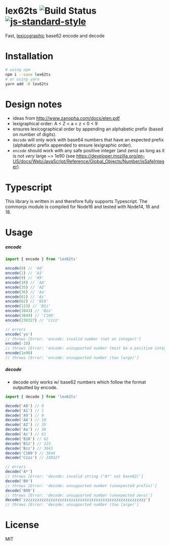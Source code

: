 # lex62ts ![Build Status](https://github.com/nkoehring/lex62ts/actions/workflows/ci.yml/badge.svg) [![js-standard-style](https://img.shields.io/badge/code%20style-standard-brightgreen.svg?style=flat)](http://standardjs.com/)
Fast, [lexicographic](https://en.wikipedia.org/wiki/Lexicographical_order) base62 encode and decode

# Installation
```sh
# using npm
npm i --save lex62ts
# or using yarn
yarn add -D lex62ts
```

# Design notes
 * ideas from http://www.zanopha.com/docs/elen.pdf
 * lexigraphical order: A < Z < a < z < 0 < 9
 * ensures lexicographical order by appending an alphabetic prefix (based on number of digits).
 * `decode` will only work with base64 numbers that have an expected prefix (alphabetic prefix appended to ensure lexigraphic order).
 * `encode` should work with any safe positive integer (and zero) as long as it is not _very_ large ~> 1e90 (see https://developer.mozilla.org/en-US/docs/Web/JavaScript/Reference/Global_Objects/Number/isSafeInteger).

# Typescript

This library is written in and therefore fully supports Typescript. The commonjs module is compiled for Node16 and tested with Node14, 16 and 18.

# Usage
##### encode
```ts
import { encode } from 'lex62ts'

encode(0) // 'A0'
encode(1) // 'A1'
encode(9) // 'A9'
encode(10) // 'AA'
encode(35) // 'AZ'
encode(36) // 'Aa'
encode(61) // 'Az'
encode(62) // 'B10'
encode(123) // 'B1z'
encode(3843) // 'Bzz'
encode(3844) // 'C100'
encode(238327) // 'Czzz'

// errors
encode('yo')
// throws [Error: 'encode: invalid number (not an integer)']
encode(-10)
// throws [Error: 'encode: unsupported number (must be a positive integer or zero)']
encode(1e90)
// throws [Error: 'encode: unsupported number (too large)']
```

##### decode
* decode only works w/ base62 numbers which follow the format outputted by encode.
```js
import { decode } from 'lex62ts'

decode('A0') // 0
decode('A1') // 1
decode('A9') // 9
decode('AA') // 10
decode('AZ') // 35
decode('Aa') // 36
decode('Az') // 61
decode('B10') // 62
decode('B1z') // 123
decode('Bzz') // 3843
decode('C100') // 3844
decode('Czzz') // 238327

// errors
decode('A*')
// throws [Error: 'decode: invalid string ("A*" not base62)']
decode('B0')
// throws [Error: 'decode: unsupported number (unexpected prefix)']
decode('B00')
// throws [Error: 'decode: unsupported number (unexpected zero)']
decode('zzzzzzzzzzzzzzzzzzzzzzzzzzzzzzzzzzzzzzzzzzzzzzzzzzzzzz')
// throws [Error: 'decode: unsupported number (too large)']
```

# License
MIT
